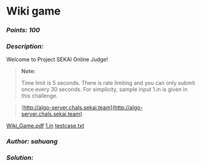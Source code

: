 # Wiki game 

### _Points: 100_

### _Description:_

Welcome to Project SEKAI Online Judge!

> **Note:**
> 
> Time limit is 5 seconds. There is rate limiting and you can only submit once every 30 seconds. For simplicity, sample input 1.in is given in this challenge.

> [http://algo-server.chals.sekai.team](http://algo-server.chals.sekai.team)

[Wiki_Game.pdf](https://github.com/Kayiyan/CTF_Team_Write-up/blob/main/SekaiCTF%202023/PPC/Wiki%20Game/Wiki_Game.pdf) [1.in](https://github.com/Kayiyan/CTF_Team_Write-up/blob/main/SekaiCTF%202023/PPC/Wiki%20Game/1.in) [testcase.txt](https://github.com/Kayiyan/CTF_Team_Write-up/blob/main/SekaiCTF%202023/PPC/Wiki%20Game/testcase.txt)

### _Author: sahuang_

### _Solution:_
